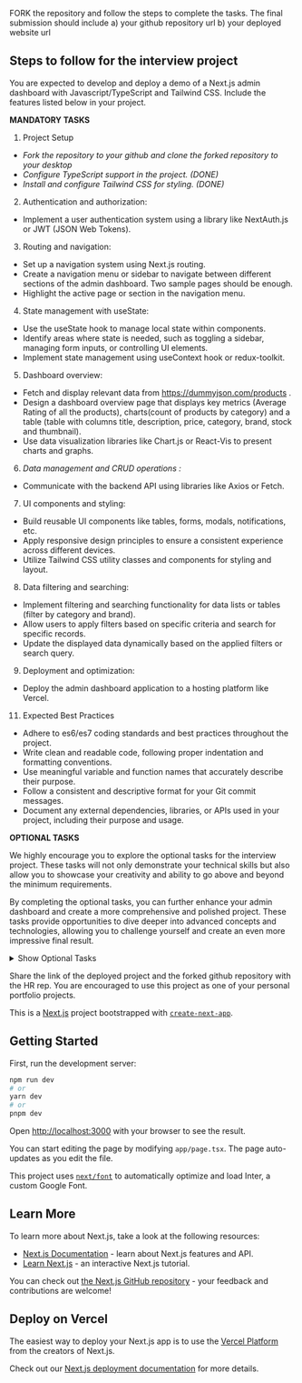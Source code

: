 FORK the repository and follow the steps to complete the tasks. The final submission should include a) your github repository url b) your deployed website url

## Steps to follow for the interview project

You are expected to develop and deploy a demo of a Next.js admin dashboard with Javascript/TypeScript and Tailwind CSS. Include the features listed below in your project. 

**MANDATORY TASKS**

1. Project Setup
- *Fork the repository to your github and clone the forked repository to your desktop*
- *Configure TypeScript support in the project. (DONE)*
- *Install and configure Tailwind CSS for styling. (DONE)*
  
2. Authentication and authorization:
- Implement a user authentication system using a library like NextAuth.js or JWT (JSON Web Tokens).

3. Routing and navigation:
- Set up a navigation system using Next.js routing.
- Create a navigation menu or sidebar to navigate between different sections of the admin dashboard. Two sample pages should be enough.
- Highlight the active page or section in the navigation menu.

4. State management with useState:
- Use the useState hook to manage local state within components.
- Identify areas where state is needed, such as toggling a sidebar, managing form inputs, or controlling UI elements.
- Implement state management using useContext hook or redux-toolkit.

5. Dashboard overview:
- Fetch and display relevant data from https://dummyjson.com/products .
- Design a dashboard overview page that displays key metrics (Average Rating of all the products), charts(count of products by category) and a table (table with columns title, description, price, category, brand, stock and thumbnail).
- Use data visualization libraries like Chart.js or React-Vis to present charts and graphs.

6. *Data management and CRUD operations :*
- Communicate with the backend API using libraries like Axios or Fetch.
  
7. UI components and styling:
- Build reusable UI components like tables, forms, modals, notifications, etc.
- Apply responsive design principles to ensure a consistent experience across different devices.
- Utilize Tailwind CSS utility classes and components for styling and layout.

8. Data filtering and searching:
- Implement filtering and searching functionality for data lists or tables (filter by category and brand).
- Allow users to apply filters based on specific criteria and search for specific records.
- Update the displayed data dynamically based on the applied filters or search query.

9.   Deployment and optimization:
- Deploy the admin dashboard application to a hosting platform like Vercel.

11.   Expected Best Practices
- Adhere to es6/es7 coding standards and best practices throughout the project.
- Write clean and readable code, following proper indentation and formatting conventions.
- Use meaningful variable and function names that accurately describe their purpose.
- Follow a consistent and descriptive format for your Git commit messages.
- Document any external dependencies, libraries, or APIs used in your project, including their purpose and usage.


**OPTIONAL TASKS**

We highly encourage you to explore the optional tasks for the interview project. These tasks will not only demonstrate your technical skills but also allow you to showcase your creativity and ability to go above and beyond the minimum requirements.

By completing the optional tasks, you can further enhance your admin dashboard and create a more comprehensive and polished project. These tasks provide opportunities to dive deeper into advanced concepts and technologies, allowing you to challenge yourself and create an even more impressive final result.
<details>
  <summary>Show Optional Tasks</summary>
  
    Authentication and authorization:
    - *Define different user roles and permissions for accessing different parts of the admin dashboard. (OPTIONAL)*
    - *Restrict access to certain routes or components based on user roles and permissions. (OPTIONAL)*
    
    State management with useState:
    - *Implement state variables and corresponding update functions using useState in the relevant components. (OPTIONAL)*
    
    Data management and CRUD operations:
    - *Create data management pages for entities such as sample users, products, orders, etc. (OPTIONAL)*
    - *Implement CRUD (Create, Read, Update, Delete) functionality for these entities. (OPTIONAL)*
    - *Use forms and input validation to ensure data integrity. (OPTIONAL)*
    
    Theme functionality:
    - *Implement a theme switcher that allows users to switch between light and dark themes. (OPTIONAL)*
    - *Use the useState hook to manage the current theme state. (OPTIONAL)*
    - *Apply different CSS classes or styles based on the selected theme. (OPTIONAL)*
    - *Persist the theme preference in local storage or cookies for a consistent theme across sessions. (OPTION*AL)
    
    Deployment and optimization:
    - *Optimize the application for performance, including code splitting, lazy loading, and caching. (OPTIONAL)*
    - *Implement server-side rendering (SSR) or static site generation (SSG) for improved initial loading speed. (OPTIONAL)*

</details>

Share the link of the deployed project and the forked github repository with the HR rep. You are encouraged to use this project as one of your personal portfolio projects.


This is a [Next.js](https://nextjs.org/) project bootstrapped with [`create-next-app`](https://github.com/vercel/next.js/tree/canary/packages/create-next-app).

## Getting Started

First, run the development server:

```bash
npm run dev
# or
yarn dev
# or
pnpm dev
```

Open [http://localhost:3000](http://localhost:3000) with your browser to see the result.

You can start editing the page by modifying `app/page.tsx`. The page auto-updates as you edit the file.

This project uses [`next/font`](https://nextjs.org/docs/basic-features/font-optimization) to automatically optimize and load Inter, a custom Google Font.

## Learn More

To learn more about Next.js, take a look at the following resources:

- [Next.js Documentation](https://nextjs.org/docs) - learn about Next.js features and API.
- [Learn Next.js](https://nextjs.org/learn) - an interactive Next.js tutorial.

You can check out [the Next.js GitHub repository](https://github.com/vercel/next.js/) - your feedback and contributions are welcome!

## Deploy on Vercel

The easiest way to deploy your Next.js app is to use the [Vercel Platform](https://vercel.com/new?utm_medium=default-template&filter=next.js&utm_source=create-next-app&utm_campaign=create-next-app-readme) from the creators of Next.js.

Check out our [Next.js deployment documentation](https://nextjs.org/docs/deployment) for more details.

